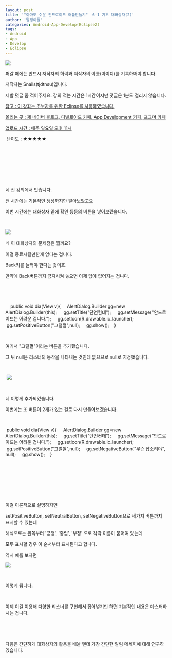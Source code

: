 ```yaml
---
layout: post
title: '"아마도 쉬운 안드로이드 어플만들기"  6-1 기초 대화상자(2)'
author: '달팽이들'
categories: Android-App-Develop(Eclipse2)
tags:
- Android
- App
- Develop
- Eclipse
---
```



<script> location.href='https://cafe.naver.com/develoid/306119' ; </script>

<p><img src="https://dthumb-phinf.pstatic.net/?src=%22http%3A%2F%2Fpostfiles3.naver.net%2F20130523_178%2Ftjdtnsu_1369283538974akCh1_JPEG%2Fand.jpg%3Ftype%3Dw2%22&amp;type=cafe_wa740"></p>
<p>퍼갈 때에는 반드시 저작자의 허락과 저작자의 이름(아이디)를 기록하어야 합니다.</p>
<p>저작자는 Snails(tjdtnsu)입니다.</p>
<p>제발 덧글 좀 적어주세요. 강의 적는 시간은 1시간이지만 덧글은 1분도 걸리지 않습니다.</p>
<p><u>참고 : 이 강좌는 초보자를 위한 Eclipse를 사용하였습니다.</u></p>
<p><u>올리는 곳 : 제 네이버 블로그, 디벨로이드 카페, App Development 카페, 프그머 카페</u></p>
<p><u>업로드 시간 : 매주 일요일 오후 11시</u><p></p>
<p>&nbsp;난이도 : ★★★★★&nbsp;</p>
<p></p>
<p></p>
<p>&nbsp;</p>
<p>&nbsp;</p>
<p>&nbsp;</p>
<p>&nbsp;</p>
<p>﻿네 전 강의에서 잇습니다.&nbsp;</p>
<p>전 시간에는 기본적인 생성까지만 알아보았고요&nbsp;</p>
<p>이번 시간에는 대화상자 밑에 확인 등등의 버튼을 넣어보겠습니다.&nbsp;</p>
<p>﻿</p>
<p><img src="https://dthumb-phinf.pstatic.net/?src=%22http%3A%2F%2Fpostfiles2.naver.net%2F20130913_33%2Ftjdtnsu_1379058970883nETKx_PNG%2F%25C1%25A6%25B8%25F1_%25BE%25F8%25C0%25BD.png%3Ftype%3Dw2%22&amp;type=cafe_wa740">&nbsp;</p>
<p>네 이 대화상자의 문제점은 뭘까요?&nbsp;</p>
<p>이걸 종료시킬만한게 없다는 겁니다.&nbsp;</p>
<p>Back키를 눌러야 한다는 것이죠.&nbsp;</p>
<p>만약에 Back버튼까지 금지시켜 놓으면 이제 답이 없어지는 겁니다.﻿&nbsp;</p>
<p>﻿&nbsp;</p>
<p>﻿&nbsp;</p>
<p>&nbsp;&nbsp;&nbsp; public void dia(View v){&nbsp;&nbsp;&nbsp; &nbsp;AlertDialog.Builder gg=new AlertDialog.Builder(this);&nbsp;&nbsp;&nbsp; &nbsp;gg.setTitle("단언컨데");&nbsp;&nbsp;&nbsp; &nbsp;gg.setMessage("안드로이드는 어려운 겁니다.");&nbsp;&nbsp;&nbsp; &nbsp;gg.setIcon(R.drawable.ic_launcher);&nbsp;&nbsp;&nbsp; &nbsp;gg.setPositiveButton("그럴껄",null);&nbsp;&nbsp;&nbsp; &nbsp;gg.show();&nbsp;&nbsp;&nbsp; }&nbsp;</p>
<p>﻿&nbsp;</p>
<p>﻿여기서 "그럴껄"이라는 버튼을 추가했습니다.</p>
<p>그 뒤﻿&nbsp;null은 리스너의 동작을 나타내는 것인데 없으므로 null로 지정했습니다.&nbsp;</p>
<p>&nbsp;</p>
<p>﻿&nbsp;<img src="https://dthumb-phinf.pstatic.net/?src=%22http%3A%2F%2Fpostfiles5.naver.net%2F20130913_228%2Ftjdtnsu_1379059005369l9tSx_PNG%2F%25C1%25A6%25B8%25F1_%25BE%25F8%25C0%25BD.png%3Ftype%3Dw2%22&amp;type=cafe_wa740">&nbsp;</p>
<p>﻿&nbsp;</p>
<p>네 이렇게 추가되었습니다.﻿&nbsp;</p>
<p>이번에는 또 버튼이 2개가 있는 걸로 다시 만들어보겠습니다.&nbsp;</p>
<p>﻿&nbsp;</p>
<p>﻿&nbsp;public void dia(View v){&nbsp;&nbsp;&nbsp; &nbsp;AlertDialog.Builder gg=new AlertDialog.Builder(this);&nbsp;&nbsp;&nbsp; &nbsp;gg.setTitle("단언컨데");&nbsp;&nbsp;&nbsp; &nbsp;gg.setMessage("안드로이드는 어려운 겁니다.");&nbsp;&nbsp;&nbsp; &nbsp;gg.setIcon(R.drawable.ic_launcher);&nbsp;&nbsp;&nbsp; &nbsp;gg.setPositiveButton("그럴껄",null);&nbsp;&nbsp;&nbsp; &nbsp;gg.setNegativeButton("무슨 잡소리야", null);&nbsp;&nbsp;&nbsp; &nbsp;gg.show();&nbsp;&nbsp;&nbsp; }&nbsp;</p>
<p>﻿&nbsp;&nbsp;</p>
<p>&nbsp;</p>
<p>﻿&nbsp;</p>
<p>﻿&nbsp;</p>
<p>이걸 이론적으로 설명하자면&nbsp;</p>
<p>setPositiveButton, setNeutralButton, setNegativeButton으로 세가지 버튼까지 표시할 수 있는데&nbsp;</p>
<p>해석으로는 왼쪽부터 '긍정', '중립', '부정' 으로 각각 이름이 붙어여 있는데﻿﻿&nbsp;</p>
<p>모두 표시할 경우 이 순서부터 표시된다고 합니다.&nbsp;</p>
<p>역시 예를 보자면﻿&nbsp;</p>
<p><img src="https://dthumb-phinf.pstatic.net/?src=%22http%3A%2F%2Fpostfiles9.naver.net%2F20130913_296%2Ftjdtnsu_1379058953788fMGAJ_PNG%2F%25C1%25A6%25B8%25F1_%25BE%25F8%25C0%25BD.png%3Ftype%3Dw2%22&amp;type=cafe_wa740"></p>
<p>&nbsp;</p>
<p>﻿이렇게 됩니다.&nbsp;</p>
<p>&nbsp;</p>
<p>﻿이제 이걸 이용해 다양한 리스너를 구현해서 집어넣기만 하면&nbsp;기본적인 내용은 마스터하시는 겁니다.&nbsp;</p>
<p>﻿&nbsp;</p>
<p>&nbsp;</p>
<p>다음은 간단하게 대화상자의 활용을 배울 텐데 가장 간단한 알림 메세지에 대해 연구하겠습니다.﻿&nbsp;</p>
<p></p>
<p></p>
<p>&nbsp;</p>
<p>&nbsp;</p>
<p>&nbsp;</p>
<p></p>

